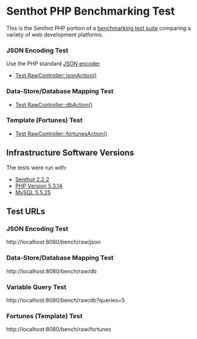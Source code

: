 # Senthot PHP Benchmarking Test

This is the Senthot PHP portion of a [benchmarking test suite](../) comparing a variety of web development platforms.

### JSON Encoding Test
Use the PHP standard [JSON encoder](http://www.php.net/manual/en/function.json-encode.php)

* [Test RawController::jsonAction()](app/modules/Bench/controllers/Raw.php)

### Data-Store/Database Mapping Test

* [Test RawController::dbAction()](app/modules/Bench/controllers/Raw.php)

### Template (Fortunes) Test

* [Test RawController::fortunesAction()](app/modules/Bench/controllers/Raw.php)

## Infrastructure Software Versions

The tests were run with:

* [Senthot 2.2.2](http://www.senthot.com/)
* [PHP Version 5.3.14](http://www.php.net/)
* [MySQL 5.5.25](https://dev.mysql.com/)

## Test URLs
### JSON Encoding Test

http://localhost:8080/bench/raw/json

### Data-Store/Database Mapping Test

http://localhost:8080/bench/raw/db

### Variable Query Test

http://localhost:8080/bench/raw/db?queries=5

### Fortunes (Template) Test

http://localhost:8080/bench/raw/fortunes